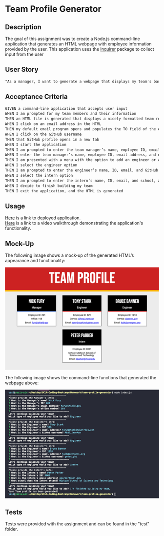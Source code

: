 # Team Profile Generator

## Description

The goal of this assignment was to create a Node.js command-line application that generates an HTML webpage with employee information provided by the user. This application uses the [Inquirer](https://www.npmjs.com/package/inquirer) package to collect input from the user

## User Story

```md
"As a manager, I want to generate a webpage that displays my team's basic info so that I have quick access to their emails and GitHub profiles."
```

## Acceptance Criteria

```md
GIVEN a command-line application that accepts user input
WHEN I am prompted for my team members and their information
THEN an HTML file is generated that displays a nicely formatted team roster based on user input
WHEN I click on an email address in the HTML
THEN my default email program opens and populates the TO field of the email with the address
WHEN I click on the GitHub username
THEN that GitHub profile opens in a new tab
WHEN I start the application
THEN I am prompted to enter the team manager’s name, employee ID, email address, and office number
WHEN I enter the team manager’s name, employee ID, email address, and office number
THEN I am presented with a menu with the option to add an engineer or an intern or to finish building my team
WHEN I select the engineer option
THEN I am prompted to enter the engineer’s name, ID, email, and GitHub username, and I am taken back to the menu
WHEN I select the intern option
THEN I am prompted to enter the intern’s name, ID, email, and school, and I am taken back to the menu
WHEN I decide to finish building my team
THEN I exit the application, and the HTML is generated
```

## Usage

[Here](https://go-yasi.github.io/team-profile-generator/) is a link to deployed application.  
[Here](https://www.loom.com/share/011eae00f5bb4878ab2a7053f10c3c09) is a link to a video walkthrough demonstrating the application's functionality. 

## Mock-Up

The following image shows a mock-up of the generated HTML’s appearance and functionality:

![HTML webpage titled “Team Profile” featuring four boxes with employee names, titles, and other key info.](./assets/team-profile-generated-webpage.png)  

The following image shows the command-line functions that generated the webpage above:

![Command line functions demonstrating the inquirer prompts and responses that make up the final generated HTML.](./assets/team-profile-command-line.png)

## Tests
Tests were provided with the assignment and can be found in the "test" folder.

